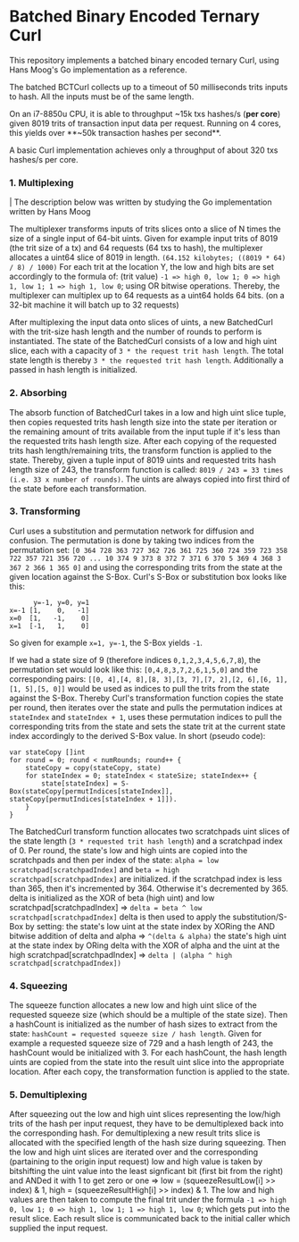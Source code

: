 # Batched Binary Encoded Ternary Curl

This repository implements a batched binary encoded ternary Curl, using Hans Moog's Go implementation as a reference.

The batched BCTCurl collects up to a timeout of 50 milliseconds trits inputs to hash. All the inputs must be of the same length.

On an i7-8850u CPU, it is able to throughput ~15k txs hashes/s (**per core**) given 8019 trits of transaction input 
data per request. Running on 4 cores, this yields over **~50k transaction hashes per second**.

A basic Curl implementation achieves only a throughput of about 320 txs hashes/s per core.

### 1. Multiplexing
| The description below was written by studying the Go implementation written by Hans Moog

The multiplexer transforms inputs of trits slices onto a slice of N times the size of a single input of 64-bit uints.
Given for example input trits of 8019 (the trit size of a tx) and 64 requests (64 txs to hash), the multiplexer
allocates a uint64 slice of 8019 in length. `(64.152 kilobytes; ((8019 * 64) / 8) / 1000)`
For each trit at the location Y, the low and high bits are set accordingly to the formula of:
(trit value) `-1 => high 0, low 1; 0 => high 1, low 1; 1 => high 1, low 0`; using OR bitwise operations.
Thereby, the multiplexer can multiplex up to 64 requests as a uint64 holds 64 bits. 
(on a 32-bit machine it will batch up to 32 requests)

After multiplexing the input data onto slices of uints, a new BatchedCurl with the trit-size hash length
and the number of rounds to perform is instantiated. 
The state of the BatchedCurl consists of a low and high uint slice, each with a capacity of `3 * the request trit hash length`.
The total state length is thereby `3 * the requested trit hash length`. Additionally a passed in hash length is initialized.

### 2. Absorbing
The absorb function of BatchedCurl takes in a low and high uint slice tuple, then copies requested trits hash length size
into the state per iteration or the remaining amount of trits available from the input tuple if it's less than the 
requested trits hash length size. After each copying of the requested trits hash length/remaining trits, the transform
function is applied to the state. Thereby, given a tuple input of 8019 uints and requested trits hash length size of 243,
the transform function is called: `8019 / 243 = 33 times (i.e. 33 x number of rounds)`. The uints are always copied into first third of the state
before each transformation.

### 3. Transforming
Curl uses a substitution and permutation network for diffusion and confusion. 
The permutation is done by taking two indices from the permutation set: `[0 364 728 363 727 362 726 361 725 360 724 359 723 358 722 357 721 356 720 ... 10 374 9 373 8 372 7 371 6 370 5 369 4 368 3 367 2 366 1 365 0]` 
and using the corresponding trits from the state at the given location against the S-Box. 
Curl's S-Box or substitution box looks like this:
```
      y=-1, y=0, y=1
x=-1 [1,    0,   -1]
x=0  [1,   -1,    0]
x=1  [-1,   1,    0]
``` 
So given for example `x=1, y=-1`, the S-Box yields `-1`.

If we had a state size of 9 (therefore indices `0,1,2,3,4,5,6,7,8`), the permutation set would look like this:
`[0,4,8,3,7,2,6,1,5,0]` and the corresponding pairs: `[[0, 4],[4, 8],[8, 3],[3, 7],[7, 2],[2, 6],[6, 1],[1, 5],[5, 0]]` would be
used as indices to pull the trits from the state against the S-Box.
Thereby Curl's transformation function copies the state per round, then iterates over the state and pulls the permutation indices 
at `stateIndex` and `stateIndex + 1`, uses these permutation indices to pull the corresponding trits from the state and 
sets the state trit at the current state index accordingly to the derived S-Box value.
In short (pseudo code):
```
var stateCopy []int
for round = 0; round < numRounds; round++ {
	stateCopy = copy(stateCopy, state)
	for stateIndex = 0; stateIndex < stateSize; stateIndex++ {
		state[stateIndex] = S-Box(stateCopy[permutIndices[stateIndex]], stateCopy[permutIndices[stateIndex + 1]]).	
	}
}
```

The BatchedCurl transform function allocates two scratchpads uint slices of the state length (`3 * requested trit hash length`)
and a scratchpad index of 0.
Per round, the state's low and high uints are copied into the scratchpads and then per index of the state:
`alpha = low scratchpad[scratchpadIndex]` and `beta = high scratchpad[scratchpadIndex]` are initialized.
if the scratchpad index is less than 365, then it's incremented by 364. Otherwise it's decremented by 365.
delta is initialized as the XOR of beta (high uint) and low scratchpad[scratchpadIndex] => `delta = beta ^ low scratchpad[scratchpadIndex]`
delta is then used to apply the substitution/S-Box by setting: 
the state's low uint at the state index by XORing the AND bitwise addition of delta and alpha => `^(delta & alpha)` 
the state's high uint at the state index by ORing delta with the XOR of alpha and the uint at the 
high scratchpad[scratchpadIndex] => `delta | (alpha ^ high scratchpad[scratchpadIndex])`

### 4. Squeezing
The squeeze function allocates a new low and high uint slice of the requested squeeze size (which should be a multiple of the state size).
Then a hashCount is initialized as the number of hash sizes to extract from the state: `hashCount = requested squeeze size / hash length`.
Given for example a requested squeeze size of 729 and a hash length of 243, the hashCount would be initialized with 3.
For each hashCount, the hash length uints are copied from the state into the result uint slice into the appropriate location. 
After each copy, the transformation function is applied to the state.

### 5. Demultiplexing
After squeezing out the low and high uint slices representing the low/high trits of the hash per input request, they have to
be demultiplexed back into the corresponding hash. For demultiplexing a new result trits slice is allocated with the specified length
of the hash size during squeezing. Then the low and high uint slices are iterated over and the corresponding (partaining to the origin input request) low and high value is taken by bitshifting the uint value into the least signficant bit (first bit from the right) and ANDed it with 1 to get zero or one => low = (squeezeResultLow[i] >> index) & 1, high = (squeezeResultHigh[i] >> index) & 1. The low and high values
are then taken to compute the final trit under the formula `-1 => high 0, low 1; 0 => high 1, low 1; 1 => high 1, low 0`; which gets
put into the result slice. Each result slice is communicated back to the initial caller which supplied the input request.